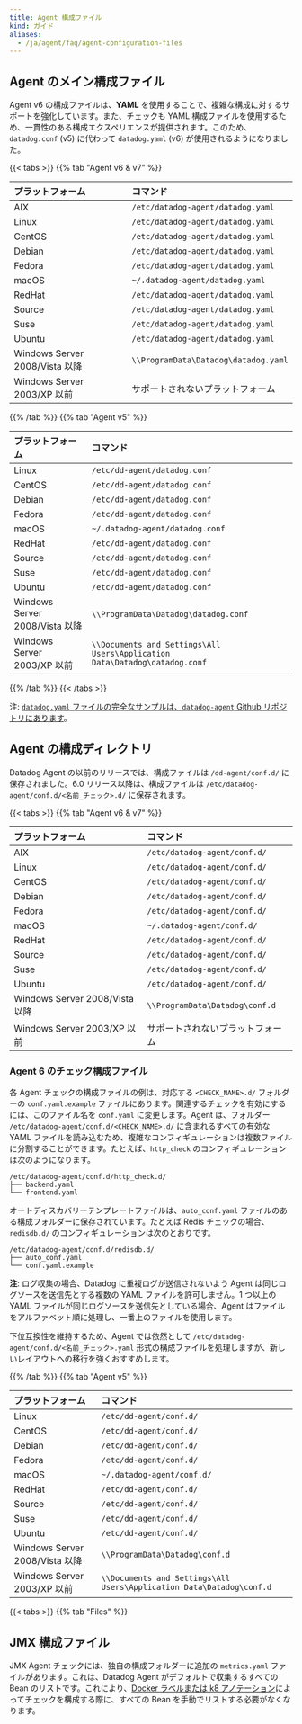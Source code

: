 ```yaml
---
title: Agent 構成ファイル
kind: ガイド
aliases:
  - /ja/agent/faq/agent-configuration-files
---
```

## Agent のメイン構成ファイル

Agent v6 の構成ファイルは、**YAML** を使用することで、複雑な構成に対するサポートを強化しています。また、チェックも YAML 構成ファイルを使用するため、一貫性のある構成エクスペリエンスが提供されます。このため、`datadog.conf` (v5) に代わって `datadog.yaml` (v6) が使用されるようになりました。

{{< tabs >}}
{{% tab "Agent v6 & v7" %}}

| プラットフォーム                             | コマンド                              |
|:-------------------------------------|:-------------------------------------|
| AIX                                  | `/etc/datadog-agent/datadog.yaml`    |
| Linux                                | `/etc/datadog-agent/datadog.yaml`    |
| CentOS                               | `/etc/datadog-agent/datadog.yaml`    |
| Debian                               | `/etc/datadog-agent/datadog.yaml`    |
| Fedora                               | `/etc/datadog-agent/datadog.yaml`    |
| macOS                                | `~/.datadog-agent/datadog.yaml`      |
| RedHat                               | `/etc/datadog-agent/datadog.yaml`    |
| Source                               | `/etc/datadog-agent/datadog.yaml`    |
| Suse                                 | `/etc/datadog-agent/datadog.yaml`    |
| Ubuntu                               | `/etc/datadog-agent/datadog.yaml`    |
| Windows Server 2008/Vista 以降 | `\\ProgramData\Datadog\datadog.yaml` |
| Windows Server 2003/XP 以前     | サポートされないプラットフォーム               |

{{% /tab %}}
{{% tab "Agent v5" %}}

| プラットフォーム                             | コマンド                                                                    |
|:-------------------------------------|:---------------------------------------------------------------------------|
| Linux                                | `/etc/dd-agent/datadog.conf`                                               |
| CentOS                               | `/etc/dd-agent/datadog.conf`                                               |
| Debian                               | `/etc/dd-agent/datadog.conf`                                               |
| Fedora                               | `/etc/dd-agent/datadog.conf`                                               |
| macOS                                | `~/.datadog-agent/datadog.conf`                                            |
| RedHat                               | `/etc/dd-agent/datadog.conf`                                               |
| Source                               | `/etc/dd-agent/datadog.conf`                                               |
| Suse                                 | `/etc/dd-agent/datadog.conf`                                               |
| Ubuntu                               | `/etc/dd-agent/datadog.conf`                                               |
| Windows Server 2008/Vista 以降 | `\\ProgramData\Datadog\datadog.conf`                                       |
| Windows Server 2003/XP 以前     | `\\Documents and Settings\All Users\Application Data\Datadog\datadog.conf` |

{{% /tab %}}
{{< /tabs >}}

注: [`datadog.yaml` ファイルの完全なサンプルは、`datadog-agent` Github リポジトリにあります][1]。

## Agent の構成ディレクトリ

Datadog Agent の以前のリリースでは、構成ファイルは `/dd-agent/conf.d/` に保存されました。6.0 リリース以降は、構成ファイルは `/etc/datadog-agent/conf.d/<名前_チェック>.d/` に保存されます。

{{< tabs >}}
{{% tab "Agent v6 & v7" %}}

| プラットフォーム                             | コマンド                        |
|:-------------------------------------|:-------------------------------|
| AIX                                  | `/etc/datadog-agent/conf.d/`   |
| Linux                                | `/etc/datadog-agent/conf.d/`   |
| CentOS                               | `/etc/datadog-agent/conf.d/`   |
| Debian                               | `/etc/datadog-agent/conf.d/`   |
| Fedora                               | `/etc/datadog-agent/conf.d/`   |
| macOS                                | `~/.datadog-agent/conf.d/`     |
| RedHat                               | `/etc/datadog-agent/conf.d/`   |
| Source                               | `/etc/datadog-agent/conf.d/`   |
| Suse                                 | `/etc/datadog-agent/conf.d/`   |
| Ubuntu                               | `/etc/datadog-agent/conf.d/`   |
| Windows Server 2008/Vista 以降 | `\\ProgramData\Datadog\conf.d` |
| Windows Server 2003/XP 以前     | サポートされないプラットフォーム         |

### Agent 6 のチェック構成ファイル

各 Agent チェックの構成ファイルの例は、対応する `<CHECK_NAME>.d/` フォルダーの `conf.yaml.example` ファイルにあります。関連するチェックを有効にするには、このファイル名を `conf.yaml` に変更します。Agent は、フォルダー `/etc/datadog-agent/conf.d/<CHECK_NAME>.d/` に含まれるすべての有効な YAML ファイルを読み込むため、複雑なコンフィギュレーションは複数ファイルに分割することができます。たとえば、`http_check` のコンフィギュレーションは次のようになります。

```text
/etc/datadog-agent/conf.d/http_check.d/
├── backend.yaml
└── frontend.yaml
```

オートディスカバリーテンプレートファイルは、`auto_conf.yaml` ファイルのある構成フォルダーに保存されています。たとえば Redis チェックの場合、`redisdb.d/` のコンフィギュレーションは次のとおりです。

```text
/etc/datadog-agent/conf.d/redisdb.d/
├── auto_conf.yaml
└── conf.yaml.example
```

**注**: ログ収集の場合、Datadog に重複ログが送信されないよう Agent は同じログソースを送信先とする複数の YAML ファイルを許可しません。1 つ以上の YAML ファイルが同じログソースを送信先としている場合、Agent はファイルをアルファベット順に処理し、一番上のファイルを使用します。

下位互換性を維持するため、Agent では依然として `/etc/datadog-agent/conf.d/<名前_チェック>.yaml` 形式の構成ファイルを処理しますが、新しいレイアウトへの移行を強くおすすめします。

{{% /tab %}}
{{% tab "Agent v5" %}}

| プラットフォーム                             | コマンド                                                              |
|:-------------------------------------|:---------------------------------------------------------------------|
| Linux                                | `/etc/dd-agent/conf.d/`                                              |
| CentOS                               | `/etc/dd-agent/conf.d/`                                              |
| Debian                               | `/etc/dd-agent/conf.d/`                                              |
| Fedora                               | `/etc/dd-agent/conf.d/`                                              |
| macOS                                | `~/.datadog-agent/conf.d/`                                           |
| RedHat                               | `/etc/dd-agent/conf.d/`                                              |
| Source                               | `/etc/dd-agent/conf.d/`                                              |
| Suse                                 | `/etc/dd-agent/conf.d/`                                              |
| Ubuntu                               | `/etc/dd-agent/conf.d/`                                              |
| Windows Server 2008/Vista 以降 | `\\ProgramData\Datadog\conf.d`                                       |
| Windows Server 2003/XP 以前     | `\\Documents and Settings\All Users\Application Data\Datadog\conf.d` |

{{< tabs >}}
{{% tab "Files" %}}

## JMX 構成ファイル

JMX Agent チェックには、独自の構成フォルダーに追加の `metrics.yaml` ファイルがあります。これは、Datadog Agent がデフォルトで収集するすべての Bean のリストです。これにより、[Docker ラベルまたは k8 アノテーション][2]によってチェックを構成する際に、すべての Bean を手動でリストする必要がなくなります。

[1]: https://github.com/DataDog/datadog-agent/blob/master/pkg/config/config_template.yaml
[2]: /ja/agent/autodiscovery/integrations/#configuration